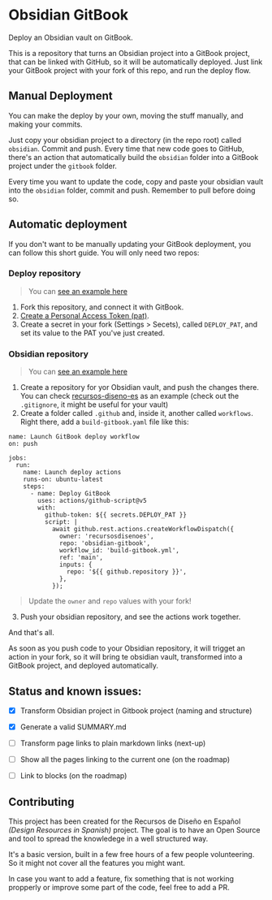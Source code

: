 # Obsidian GitBook
Deploy an Obsidian vault on GitBook.

This is a repository that turns an Obsidian project into a GitBook project, that can be linked with GitHub, so it will be automatically deployed. Just link your GitBook project with your fork of this repo, and run the deploy flow.


## Manual Deployment
You can make the deploy by your own, moving the stuff manually, and making your commits.

Just copy your obsidian project to a directory (in the repo root) called `obsidian`. Commit and push. Every time that new code goes to GitHub, there's an action that automatically build the `obsidian` folder into a GitBook project under the `gitbook` folder.

Every time you want to update the code, copy and paste your obsidian vault into the `obsidian` folder, commit and push. Remember to pull before doing so.


## Automatic deployment
If you don't want to be manually updating your GitBook deployment, you can follow this short guide. You will only need two repos:

### Deploy repository
> You can [see an example here](https://github.com/recursosdisenoes/obsidian-gitbook)

1. Fork this repository, and connect it with GitBook.
2. [Create a Personal Access Token (pat)](https://docs.github.com/es/authentication/keeping-your-account-and-data-secure/creating-a-personal-access-token).
3. Create a secret in your fork (Settings > Secets), called `DEPLOY_PAT`, and set its value to the PAT you've just created.

### Obsidian repository
> You can [see an example here](https://github.com/recursosdisenoes/example-obsidian)

1. Create a repository for yor Obsidian vault, and push the changes there. You can check [recursos-diseno-es](https://github.com/recursosdisenoes/recursos-diseno-es) as an example (check out the `.gitignore`, it might be useful for your vault)
2. Create a folder called `.github` and, inside it, another called `workflows`. Right there, add a `build-gitbook.yaml` file like this:

```
name: Launch GitBook deploy workflow
on: push

jobs:
  run:
    name: Launch deploy actions
    runs-on: ubuntu-latest
    steps:
      - name: Deploy GitBook
        uses: actions/github-script@v5
        with:
          github-token: ${{ secrets.DEPLOY_PAT }}
          script: |
            await github.rest.actions.createWorkflowDispatch({
              owner: 'recursosdisenoes',
              repo: 'obsidian-gitbook',
              workflow_id: 'build-gitbook.yml',
              ref: 'main',
              inputs: {
                repo: '${{ github.repository }}',
              },
            });
```

> Update the `owner` and `repo` values with your fork!

3. Push your obsidian repository, and see the actions work together.

And that's all.

As soon as you push code to your Obsidian repository, it will trigget an action in your fork, so it will bring te obsidian vault, transformed into a GitBook project, and deployed automatically.


## Status and known issues:
- [x] Transform Obsidian project in Gitbook project (naming and structure)
- [x] Generate a valid SUMMARY.md
- [ ] Transform page links to plain markdown links (next-up)
- [ ] Show all the pages linking to the current one (on the roadmap)
- [ ] Link to blocks (on the roadmap)


## Contributing
This project has been created for the Recursos de Diseño en Español *(Design Resources in Spanish)* project. The goal is to have an Open Source and tool to spread the knowledege in a well structured way.

It's a basic version, built in a few free hours of a few people volunteering. So it might not cover all the features you might want. 

In case you want to add a feature, fix something that is not working propperly or improve some part of the code, feel free to add a PR.
